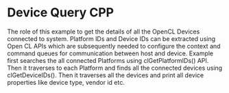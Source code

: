 Device Query CPP
================
The role of this example to get the details of all the OpenCL Devices connected to system. Platform IDs and Device IDs can be extracted using Open CL APIs which are subsequently needed to configure the context and command queues for communication between host and device.
Example first searches the all connected Platforms using clGetPlatformIDs() API. Then it traverses to each Platform and finds all the connected devices using clGetDeviceIDs(). Then it traverses all the devices and print all device properties like device type, vendor id etc.
